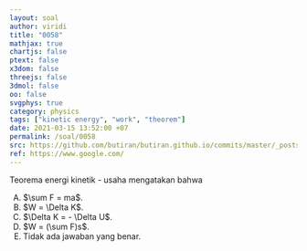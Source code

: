 ```yaml
---
layout: soal
author: viridi
title: "0058"
mathjax: true
chartjs: false
ptext: false
x3dom: false
threejs: false
3dmol: false
oo: false
svgphys: true
category: physics
tags: ["kinetic energy", "work", "theorem"]
date: 2021-03-15 13:52:00 +07
permalink: /soal/0058
src: https://github.com/butiran/butiran.github.io/commits/master/_posts/soal/04/2021-03-15-kinetic-energy-work-theorem.md
ref: https://www.google.com/
---
```

Teorema energi kinetik - usaha mengatakan bahwa

<ol type="A">
<li>$\sum F = ma$.
<li>$W = \Delta K$.
<li>$\Delta K = - \Delta U$.
<li>$W = (\sum F)s$.
<li>Tidak ada jawaban yang benar.
